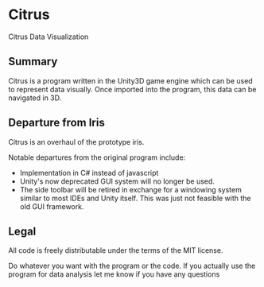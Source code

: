 Citrus
====

Citrus Data Visualization

Summary 
--------

Citrus is a program written in the Unity3D game engine which can be used to represent data visually. 
Once imported into the program, this data can be navigated in 3D. 

Departure from Iris
-----------

Citrus is an overhaul of the prototype iris.

Notable departures from the original program include: 

 - Implementation in C# instead of javascript
 - Unity's now deprecated GUI system will no longer be used. 
 - The side toolbar will be retired in exchange for a windowing system similar to most IDEs and 
   Unity itself. This was just not feasible with the old GUI framework.
 
 Legal
--------
All code is freely distributable under the terms of the MIT license.

Do whatever you want with the program or the code. If you actually use the program for data analysis let me know if you have any questions